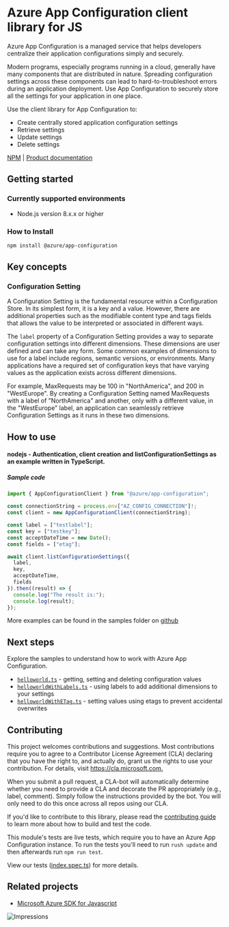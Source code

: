 # Azure App Configuration client library for JS

Azure App Configuration is a managed service that helps developers centralize their application configurations simply and securely.

Modern programs, especially programs running in a cloud, generally have many components that are distributed in nature. Spreading configuration settings across these components can lead to hard-to-troubleshoot errors during an application deployment. Use App Configuration to securely store all the settings for your application in one place.

Use the client library for App Configuration to:

* Create centrally stored application configuration settings
* Retrieve settings
* Update settings
* Delete settings

[NPM](https://www.npmjs.com/package/@azure/app-configuration) | [Product documentation](https://docs.microsoft.com/en-us/azure/azure-app-configuration/)

## Getting started

### Currently supported environments

- Node.js version 8.x.x or higher

### How to Install

```bash
npm install @azure/app-configuration
```

## Key concepts

### Configuration Setting

A Configuration Setting is the fundamental resource within a Configuration Store.
In its simplest form, it is a key and a value. However, there are additional properties such as 
the modifiable content type and tags fields that allows the value to be interpreted or associated 
in different ways.

The `label` property of a Configuration Setting provides a way to separate configuration settings 
into different dimensions. These dimensions are user defined and can take any form. Some common 
examples of dimensions to use for a label include regions, semantic versions, or environments. 
Many applications have a required set of configuration keys that have varying values as the 
application exists across different dimensions.

For example, MaxRequests may be 100 in "NorthAmerica", and 200 in "WestEurope". By creating a 
Configuration Setting named MaxRequests with a label of "NorthAmerica" and another, only with 
a different value, in the "WestEurope" label, an application can seamlessly retrieve 
Configuration Settings as it runs in these two dimensions.

## How to use

#### nodejs - Authentication, client creation and listConfigurationSettings as an example written in TypeScript.

##### Sample code

```typescript
import { AppConfigurationClient } from "@azure/app-configuration";

const connectionString = process.env["AZ_CONFIG_CONNECTION"]!;
const client = new AppConfigurationClient(connectionString);

const label = ["testlabel"];
const key = ["testkey"];
const acceptDateTime = new Date();
const fields = ["etag"];

await client.listConfigurationSettings({
  label,
  key,
  acceptDateTime,
  fields
}).then((result) => {
  console.log("The result is:");
  console.log(result);
});

```

More examples can be found in the samples folder on [github](https://github.com/Azure/azure-sdk-for-js/tree/master/sdk/appconfiguration/app-configuration/samples)

## Next steps

Explore the samples to understand how to work with Azure App Configuration.

* [`helloworld.ts`](https://github.com/Azure/azure-sdk-for-js/tree/master/sdk/appconfiguration/app-configuration/samples/helloworld.ts) - getting, setting and deleting configuration values 
* [`helloworldWithLabels.ts`](https://github.com/Azure/azure-sdk-for-js/tree/master/sdk/appconfiguration/app-configuration/samples/helloworldWithLabels.ts) - using labels to add additional dimensions to your settings
* [`helloworldWithETag.ts`](https://github.com/Azure/azure-sdk-for-js/tree/master/sdk/appconfiguration/app-configuration/samples/helloworldWithETag.ts) - setting values using etags to prevent accidental overwrites

## Contributing

This project welcomes contributions and suggestions. Most contributions require you to agree to a
Contributor License Agreement (CLA) declaring that you have the right to, and actually do, grant us
the rights to use your contribution. For details, visit <https://cla.microsoft.com.>

When you submit a pull request, a CLA-bot will automatically determine whether you need to provide
a CLA and decorate the PR appropriately (e.g., label, comment). Simply follow the instructions
provided by the bot. You will only need to do this once across all repos using our CLA.

If you'd like to contribute to this library, please read the [contributing guide](https://github.com/Azure/azure-sdk-for-js/blob/master/CONTRIBUTING.md) to learn more about how to build and test the code.

This module's tests are live tests, which require you to have an Azure App Configuration instance. To run the tests 
you'll need to run `rush update` and then afterwards run `npm run test`.

View our tests ([index.spec.ts](https://github.com/Azure/azure-sdk-for-js/blob/master/sdk/appconfiguration/app-configuration/test/index.spec.ts)) for more details.

## Related projects

- [Microsoft Azure SDK for Javascript](https://github.com/Azure/azure-sdk-for-js)

![Impressions](https://azure-sdk-impressions.azurewebsites.net/api/impressions/azure-sdk-for-js/sdk/appconfiguration/app-config/README.png)
